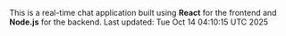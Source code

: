 This is a real-time chat application built using **React** for the frontend and **Node.js** for the backend.
Last updated: Tue Oct 14 04:10:15 UTC 2025
